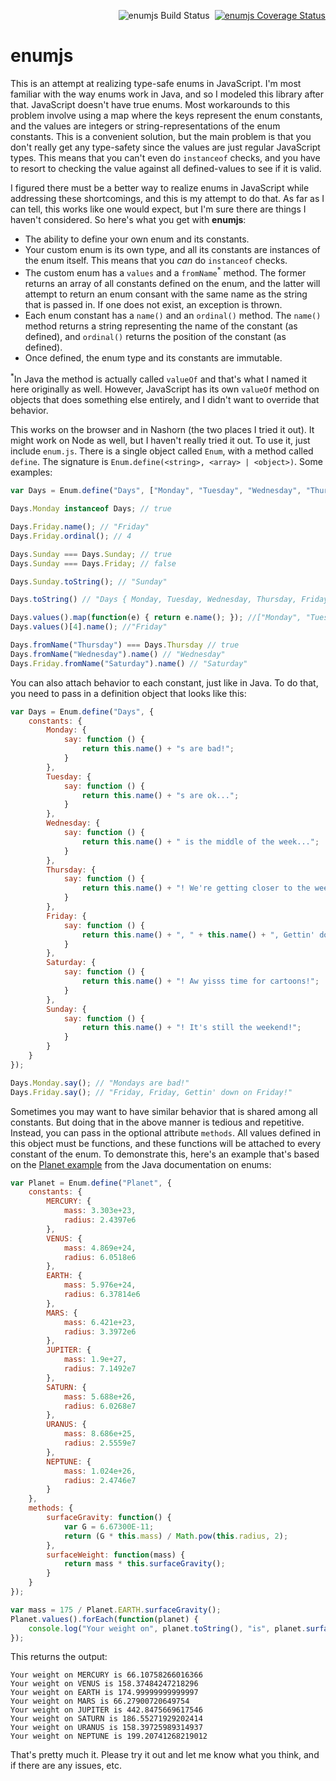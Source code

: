 <p align="right">
   <img src="https://travis-ci.org/vivin/enumjs.png?branch=master" alt="enumjs Build Status" />&nbsp;
   <a href='https://coveralls.io/r/vivin/enumjs?branch=master'><img src='https://coveralls.io/repos/vivin/enumjs/badge.png?branch=master' alt='enumjs Coverage Status' /></a>
</p>

enumjs
======

This is an attempt at realizing type-safe enums in JavaScript. I'm most familiar with the way enums work in Java, and so I modeled this library after that. JavaScript doesn't have true enums. Most workarounds to this problem involve using a map where the keys represent the enum constants, and the values are integers or string-representations of the enum constants. This is a convenient solution, but the main problem is that you don't really get any type-safety since the values are just regular JavaScript types. This means that you can't even do `instanceof` checks, and you have to resort to checking the value against all defined-values to see if it is valid.

I figured there must be a better way to realize enums in JavaScript while addressing these shortcomings, and this is my attempt to do that. As far as I can tell, this works like one would expect, but I'm sure there are things I haven't considered. So here's what you get with **enumjs**:

 - The ability to define your own enum and its constants.
 - Your custom enum is its own type, and all its constants are instances of the enum itself. This means that you *can* do `instanceof` checks.
 - The custom enum has a `values` and a `fromName`<sup>\*</sup> method. The former returns an array of all constants defined on the enum, and the latter will attempt to return an enum consant with the same name as the string that is passed in. If one does not exist, an exception is thrown.
 - Each enum constant has a `name()` and an `ordinal()` method. The `name()` method returns a string representing the name of the constant (as defined), and `ordinal()` returns the position of the constant (as defined).
 - Once defined, the enum type and its constants are immutable.

<sup>\*</sup>In Java the method is actually called `valueOf` and that's what I named it here originally as well. However, JavaScript has its own `valueOf` method on objects that does something else entirely, and I didn't want to override that behavior.

This works on the browser and in Nashorn (the two places I tried it out). It might work on Node as well, but I haven't really tried it out. To use it, just include `enum.js`. There is a single object called `Enum`, with a method called `define`. The signature is `Enum.define(<string>, <array> | <object>)`. Some examples:

```javascript
var Days = Enum.define("Days", ["Monday", "Tuesday", "Wednesday", "Thursday", "Friday", "Saturday", "Sunday"]);

Days.Monday instanceof Days; // true

Days.Friday.name(); // "Friday"
Days.Friday.ordinal(); // 4

Days.Sunday === Days.Sunday; // true
Days.Sunday === Days.Friday; // false

Days.Sunday.toString(); // "Sunday"

Days.toString() // "Days { Monday, Tuesday, Wednesday, Thursday, Friday, Saturday, Sunday } "

Days.values().map(function(e) { return e.name(); }); //["Monday", "Tuesday", "Wednesday", "Thursday", "Friday", "Saturday", "Sunday"]
Days.values()[4].name(); //"Friday"

Days.fromName("Thursday") === Days.Thursday // true
Days.fromName("Wednesday").name() // "Wednesday"
Days.Friday.fromName("Saturday").name() // "Saturday"
```

You can also attach behavior to each constant, just like in Java. To do that, you need to pass in a definition object that looks like this:

```javascript
var Days = Enum.define("Days", {
    constants: {
        Monday: {
            say: function () {
                return this.name() + "s are bad!";
            }
        },
        Tuesday: {
            say: function () {
                return this.name() + "s are ok...";
            }
        },
        Wednesday: {
            say: function () {
                return this.name() + " is the middle of the week...";
            }
        },
        Thursday: {
            say: function () {
                return this.name() + "! We're getting closer to the weekend!";
            }
        },
        Friday: {
            say: function () {
                return this.name() + ", " + this.name() + ", Gettin' down on " + this.name() + "!";
            }
        },
        Saturday: {
            say: function () {
                return this.name() + "! Aw yisss time for cartoons!";
            }
        },
        Sunday: {
            say: function () {
                return this.name() + "! It's still the weekend!";
            }
        }
    }
});

Days.Monday.say(); // "Mondays are bad!"
Days.Friday.say(); // "Friday, Friday, Gettin' down on Friday!"
```

Sometimes you may want to have similar behavior that is shared among all constants. But doing that in the above manner is tedious and repetitive. Instead, you can pass in the optional attribute `methods`. All values defined in this object must be functions, and these functions will be attached to every constant of the enum. To demonstrate this,  here's an example that's based on the [Planet example](https://docs.oracle.com/javase/tutorial/java/javaOO/enum.html) from the Java documentation on enums:


```javascript
var Planet = Enum.define("Planet", {
    constants: {
        MERCURY: {
            mass: 3.303e+23,
            radius: 2.4397e6
        },
        VENUS: {
            mass: 4.869e+24,
            radius: 6.0518e6
        },
        EARTH: {
            mass: 5.976e+24,
            radius: 6.37814e6
        },
        MARS: {
            mass: 6.421e+23,
            radius: 3.3972e6
        },
        JUPITER: {
            mass: 1.9e+27,
            radius: 7.1492e7
        },
        SATURN: {
            mass: 5.688e+26,
            radius: 6.0268e7
        },
        URANUS: {
            mass: 8.686e+25,
            radius: 2.5559e7
        },
        NEPTUNE: {
            mass: 1.024e+26,
            radius: 2.4746e7
        }   
    },
    methods: {
        surfaceGravity: function() {
            var G = 6.67300E-11;
            return (G * this.mass) / Math.pow(this.radius, 2);
        },
        surfaceWeight: function(mass) {
            return mass * this.surfaceGravity();
        }
    }
});

var mass = 175 / Planet.EARTH.surfaceGravity();
Planet.values().forEach(function(planet) {
    console.log("Your weight on", planet.toString(), "is", planet.surfaceWeight(mass));
});
```

This returns the output:

```
Your weight on MERCURY is 66.10758266016366
Your weight on VENUS is 158.37484247218296
Your weight on EARTH is 174.99999999999997
Your weight on MARS is 66.27900720649754
Your weight on JUPITER is 442.8475669617546
Your weight on SATURN is 186.55271929202414
Your weight on URANUS is 158.39725989314937
Your weight on NEPTUNE is 199.20741268219012
```

That's pretty much it. Please try it out and let me know what you think, and if there are any issues, etc.
